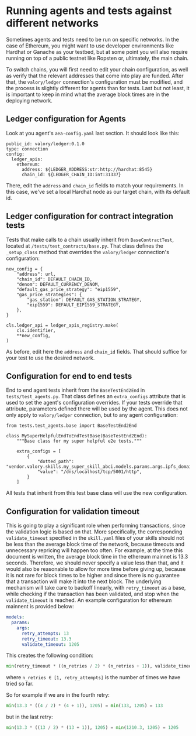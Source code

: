 # Running agents and tests against different networks

Sometimes agents and tests need to be run on specific networks. In the case of Ethereum,
you might want to use developer environments like Hardhat or Ganache as your testbed,
but at some point you will also require running on top of a public testnet like Ropsten or,
ultimately, the main chain.

To switch chains, you will first need to edit your chain configuration, as well as verify that
the relevant addresses that come into play are funded. After that, the `valory/ledger` connection's
configuration must be modified, and the process is slightly different for agents than for tests.
Last but not least, it is important to keep in mind what the average block times are in the deploying network.

## Ledger configuration for Agents
Look at you agent's `aea-config.yaml` last section. It should look like this:
```
public_id: valory/ledger:0.1.0
type: connection
config:
  ledger_apis:
    ethereum:
      address: ${LEDGER_ADDRESS:str:http://hardhat:8545}
      chain_id: ${LEDGER_CHAIN_ID:int:31337}
```
There, edit the `address` and `chain_id` fields to match your requirements. In this case, we've set
a local Hardhat node as our target chain, with its default id.

## Ledger configuration for contract integration tests
Tests that make calls to a chain usually inherit from `BaseContractTest`, located at
`/tests/test_contracts/base.py`. That class defines the `_setup_class` method that overrides
the `valory/ledger` connection's configuration:
```
new_config = {
    "address": url,
    "chain_id": DEFAULT_CHAIN_ID,
    "denom": DEFAULT_CURRENCY_DENOM,
    "default_gas_price_strategy": "eip1559",
    "gas_price_strategies": {
        "gas_station": DEFAULT_GAS_STATION_STRATEGY,
        "eip1559": DEFAULT_EIP1559_STRATEGY,
    },
}

cls.ledger_api = ledger_apis_registry.make(
    cls.identifier,
    **new_config,
)
```

As before, edit here the `address` and `chain_id` fields. That should suffice for your
test to use the desired network.

## Configuration for end to end tests
End to end agent tests inherit from the `BaseTestEnd2End` in `tests/test_agents.py`. That
class defines an `extra_configs` attribute that is used to set the agent's configuration overrides.
If your tests override that attribute, parameters defined there will be used by the agent.
This does not only apply to `valory/ledger` connection, but to any agent configuration:
```
from tests.test_agents.base import BaseTestEnd2End

class MySuperHelpfulEndToEndTestBase(BaseTestEnd2End):
    """Base class for my super helpful e2e tests."""

    extra_configs = [
        {
            "dotted_path": "vendor.valory.skills.my_super_skill_abci.models.params.args.ipfs_domain_name",
            "value": "/dns/localhost/tcp/5001/http",
        }
    ]
```

All tests that inherit from this test base class will use the new configuration.

## Configuration for validation timeout
This is going to play a significant role when performing transactions, since the validation logic is based on that. 
More specifically, the corresponding `validate_timeout` specified in the `skill.yaml` files of your skills 
should not be less than the average block time of the network, because timeouts  and unnecessary repricing 
will happen too often. For example, at the time this document is written, the average block time 
in the ethereum mainnet is 13.3 seconds. Therefore, we should never specify a value less than that, and it 
would also be reasonable to allow for more time before giving up, because it is not rare for block times to be higher 
and since there is no guarantee that a transaction will make it into the next block. 
The underlying mechanism will take care to backoff linearly, with `retry_timeout` as a base, 
while checking if the transaction has been validated, and stop when the `validate_timeout` is reached. 
An example configuration for ethereum mainnent is provided below:

```yaml
models:
  params:
    args:
      retry_attempts: 13
      retry_timeout: 13.3
      validate_timeout: 1205
```

This creates the following condition:
```python
min(retry_timeout * ((n_retries / 2) * (n_retries + 1)), validate_timeout) = min(13.3 * n_retries, 1205)
```

where `n_retries ∈ [1, retry_attempts]` is the number of times we have tried so far.

So for example if we are in the fourth retry:
```python
min(13.3 * ((4 / 2) * (4 + 1)), 1205) = min(133, 1205) = 133
```

but in the last retry:
```python
min(13.3 * ((13 / 2) * (13 + 1)), 1205) = min(1210.3, 1205) = 1205
```
